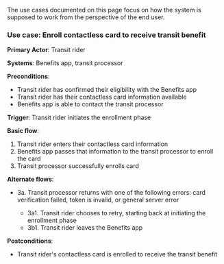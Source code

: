 The use cases documented on this page focus on how the system is supposed to work from the perspective of the end user.

### Use case: Enroll contactless card to receive transit benefit

**Primary Actor**: Transit rider

**Systems**: Benefits app, transit processor

**Preconditions**:

- Transit rider has confirmed their eligibility with the Benefits app
- Transit rider has their contactless card information available
- Benefits app is able to contact the transit processor

**Trigger**: Transit rider initiates the enrollment phase

**Basic flow**:

1. Transit rider enters their contactless card information
2. Benefits app passes that information to the transit processor to enroll the card
3. Transit processor successfully enrolls card

**Alternate flows**:

- 3a. Transit processor returns with one of the following errors: card verification failed, token is invalid, or general server error

  - 3a1. Transit rider chooses to retry, starting back at initiating the enrollment phase
  - 3b1. Transit rider leaves the Benefits app

**Postconditions**:

- Transit rider's contactless card is enrolled to receive the transit benefit

